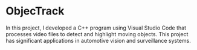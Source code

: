 # ObjecTrack
In this project, I developed a C++ program using Visual Studio Code that processes video files to detect and highlight moving objects. This project has significant applications in automotive vision and surveillance systems.
